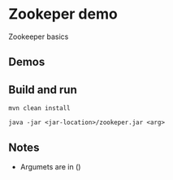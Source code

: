 # Zookeper demo

Zookeeper basics

## Demos


## Build and run

```
mvn clean install

java -jar <jar-location>/zookeper.jar <arg>
```

## Notes

-  Argumets are in ()

